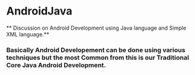 # AndroidJava
** Discussion on Android Development using Java language and Simple XML language.**

### Basically Android Developement can be done using various techniques but the most Common from this is our Traditional Core Java Android Development.
